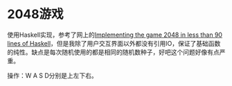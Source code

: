 # 2048游戏
使用Haskell实现，参考了网上的[Implementing the game 2048 in less than 90 lines of Haskell](http://gregorulm.com/2048-in-90-lines-haskell/)，但是我除了用户交互界面以外都没有引用IO，保证了基础函数的纯性。缺点是每次随机使用的都是相同的随机数种子，好吧这个问题好像有点严重。

操作：W A S D分别是上左下右。

